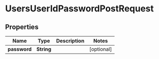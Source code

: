 

# UsersUserIdPasswordPostRequest


## Properties

| Name | Type | Description | Notes |
|------------ | ------------- | ------------- | -------------|
|**password** | **String** |  |  [optional] |



